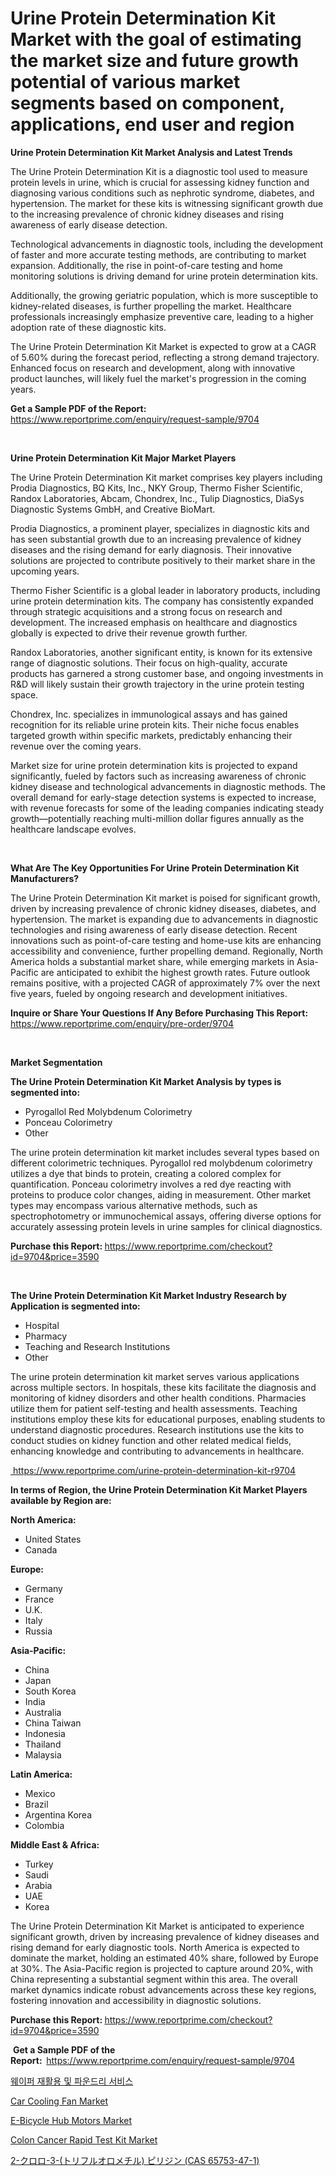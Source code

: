 <p><h1>Urine Protein Determination Kit Market with the goal of estimating the market size and future growth potential of various market segments based on component, applications, end user and region</h1></p><p><strong>Urine Protein Determination Kit Market Analysis and Latest Trends</strong></p>
<p><p>The Urine Protein Determination Kit is a diagnostic tool used to measure protein levels in urine, which is crucial for assessing kidney function and diagnosing various conditions such as nephrotic syndrome, diabetes, and hypertension. The market for these kits is witnessing significant growth due to the increasing prevalence of chronic kidney diseases and rising awareness of early disease detection. </p><p>Technological advancements in diagnostic tools, including the development of faster and more accurate testing methods, are contributing to market expansion. Additionally, the rise in point-of-care testing and home monitoring solutions is driving demand for urine protein determination kits. </p><p>Additionally, the growing geriatric population, which is more susceptible to kidney-related diseases, is further propelling the market. Healthcare professionals increasingly emphasize preventive care, leading to a higher adoption rate of these diagnostic kits. </p><p>The Urine Protein Determination Kit Market is expected to grow at a CAGR of 5.60% during the forecast period, reflecting a strong demand trajectory. Enhanced focus on research and development, along with innovative product launches, will likely fuel the market's progression in the coming years.</p></p>
<p><strong>Get a Sample PDF of the Report:&nbsp;</strong> <a href="https://www.reportprime.com/enquiry/request-sample/9704">https://www.reportprime.com/enquiry/request-sample/9704</a></p>
<p>&nbsp;</p>
<p><strong>Urine Protein Determination Kit Major Market Players</strong></p>
<p><p>The Urine Protein Determination Kit market comprises key players including Prodia Diagnostics, BQ Kits, Inc., NKY Group, Thermo Fisher Scientific, Randox Laboratories, Abcam, Chondrex, Inc., Tulip Diagnostics, DiaSys Diagnostic Systems GmbH, and Creative BioMart. </p><p>Prodia Diagnostics, a prominent player, specializes in diagnostic kits and has seen substantial growth due to an increasing prevalence of kidney diseases and the rising demand for early diagnosis. Their innovative solutions are projected to contribute positively to their market share in the upcoming years.</p><p>Thermo Fisher Scientific is a global leader in laboratory products, including urine protein determination kits. The company has consistently expanded through strategic acquisitions and a strong focus on research and development. The increased emphasis on healthcare and diagnostics globally is expected to drive their revenue growth further.</p><p>Randox Laboratories, another significant entity, is known for its extensive range of diagnostic solutions. Their focus on high-quality, accurate products has garnered a strong customer base, and ongoing investments in R&D will likely sustain their growth trajectory in the urine protein testing space.</p><p>Chondrex, Inc. specializes in immunological assays and has gained recognition for its reliable urine protein kits. Their niche focus enables targeted growth within specific markets, predictably enhancing their revenue over the coming years.</p><p>Market size for urine protein determination kits is projected to expand significantly, fueled by factors such as increasing awareness of chronic kidney disease and technological advancements in diagnostic methods. The overall demand for early-stage detection systems is expected to increase, with revenue forecasts for some of the leading companies indicating steady growth—potentially reaching multi-million dollar figures annually as the healthcare landscape evolves.</p></p>
<p>&nbsp;</p>
<p><strong>What Are The Key Opportunities For Urine Protein Determination Kit Manufacturers?</strong></p>
<p><p>The Urine Protein Determination Kit market is poised for significant growth, driven by increasing prevalence of chronic kidney diseases, diabetes, and hypertension. The market is expanding due to advancements in diagnostic technologies and rising awareness of early disease detection. Recent innovations such as point-of-care testing and home-use kits are enhancing accessibility and convenience, further propelling demand. Regionally, North America holds a substantial market share, while emerging markets in Asia-Pacific are anticipated to exhibit the highest growth rates. Future outlook remains positive, with a projected CAGR of approximately 7% over the next five years, fueled by ongoing research and development initiatives.</p></p>
<p><strong>Inquire or Share Your Questions If Any Before Purchasing This Report:</strong> <a href="https://www.reportprime.com/enquiry/pre-order/9704">https://www.reportprime.com/enquiry/pre-order/9704</a></p>
<p>&nbsp;</p>
<p><strong>Market Segmentation</strong></p>
<p><strong>The Urine Protein Determination Kit Market Analysis by types is segmented into:</strong></p>
<p><ul><li>Pyrogallol Red Molybdenum Colorimetry</li><li>Ponceau Colorimetry</li><li>Other</li></ul></p>
<p><p>The urine protein determination kit market includes several types based on different colorimetric techniques. Pyrogallol red molybdenum colorimetry utilizes a dye that binds to protein, creating a colored complex for quantification. Ponceau colorimetry involves a red dye reacting with proteins to produce color changes, aiding in measurement. Other market types may encompass various alternative methods, such as spectrophotometry or immunochemical assays, offering diverse options for accurately assessing protein levels in urine samples for clinical diagnostics.</p></p>
<p><strong>Purchase this Report:&nbsp;</strong><a href="https://www.reportprime.com/checkout?id=9704&price=3590">https://www.reportprime.com/checkout?id=9704&price=3590</a></p>
<p>&nbsp;</p>
<p><strong>The Urine Protein Determination Kit Market Industry Research by Application is segmented into:</strong></p>
<p><ul><li>Hospital</li><li>Pharmacy</li><li>Teaching and Research Institutions</li><li>Other</li></ul></p>
<p><p>The urine protein determination kit market serves various applications across multiple sectors. In hospitals, these kits facilitate the diagnosis and monitoring of kidney disorders and other health conditions. Pharmacies utilize them for patient self-testing and health assessments. Teaching institutions employ these kits for educational purposes, enabling students to understand diagnostic procedures. Research institutions use the kits to conduct studies on kidney function and other related medical fields, enhancing knowledge and contributing to advancements in healthcare.</p></p>
<p><a href="https://www.reportprime.com/urine-protein-determination-kit-r9704">&nbsp;https://www.reportprime.com/urine-protein-determination-kit-r9704</a></p>
<p><strong>In terms of Region, the Urine Protein Determination Kit Market Players available by Region are:</strong></p>
<p>
    <p> <strong> North America: </strong>
        <ul>
            <li>United States</li>
            <li>Canada</li>
        </ul>
        </p> 
    <p> <strong> Europe: </strong>
        <ul>
            <li>Germany</li>
            <li>France</li>
            <li>U.K.</li>
            <li>Italy</li>
            <li>Russia</li>
        </ul>
        </p> 
    <p> <strong> Asia-Pacific: </strong>
        <ul>
            <li>China</li>
            <li>Japan</li>
            <li>South Korea</li>
            <li>India</li>
            <li>Australia</li>
            <li>China Taiwan</li>
            <li>Indonesia</li>
            <li>Thailand</li>
            <li>Malaysia</li>
        </ul>
        </p> 
    <p> <strong> Latin America: </strong>
        <ul>
            <li>Mexico</li>
            <li>Brazil</li>
            <li>Argentina Korea</li>
            <li>Colombia</li>
        </ul>
        </p> 
    <p> <strong> Middle East & Africa: </strong>
        <ul>
            <li>Turkey</li>
            <li>Saudi</li>
            <li>Arabia</li>
            <li>UAE</li>
            <li>Korea</li>
        </ul>
    </p>
    </p>
<p><p>The Urine Protein Determination Kit Market is anticipated to experience significant growth, driven by increasing prevalence of kidney diseases and rising demand for early diagnostic tools. North America is expected to dominate the market, holding an estimated 40% share, followed by Europe at 30%. The Asia-Pacific region is projected to capture around 20%, with China representing a substantial segment within this area. The overall market dynamics indicate robust advancements across these key regions, fostering innovation and accessibility in diagnostic solutions.</p></p>
<p><strong>Purchase this Report: </strong><a href="https://www.reportprime.com/checkout?id=9704&price=3590">https://www.reportprime.com/checkout?id=9704&price=3590</a></p>
<p>&nbsp;<strong>Get a Sample PDF of the Report:&nbsp;&nbsp;</strong><a href="https://www.reportprime.com/enquiry/request-sample/9704">https://www.reportprime.com/enquiry/request-sample/9704</a></p>
<p><strong></strong></p>
<p><p><a href="https://medium.com/@sheldondtickinson9867/wafer-recycling-and-foundry-service-market-%EC%9D%98-%EA%B8%80%EB%A1%9C%EB%B2%8C-%EC%8B%9C%EC%9E%A5-%EA%B0%9C%EC%9A%94%EB%8A%94-%EC%A0%84-%EC%84%B8%EA%B3%84-%EB%B0%8F-%EC%A3%BC%EC%9A%94-%EC%8B%9C%EC%9E%A5%EC%9D%98-%EC%82%B0%EC%97%85%EC%97%90-%EC%98%81%ED%96%A5%EC%9D%84-%EB%AF%B8%EC%B9%98%EB%8A%94-%EC%A3%BC%EC%9A%94-%ED%8A%B8%EB%A0%8C%EB%93%9C%EC%97%90-%EB%8C%80%ED%95%9C-%EB%8F%85%ED%8A%B9%ED%95%9C-61b78ef83bd9">웨이퍼 재활용 및 파운드리 서비스</a></p><p><a href="https://issuu.com/reportprime-2/docs/car-cooling-fan-market-size-2030.pp_217e0a92baeb5e">Car Cooling Fan Market</a></p><p><a href="https://issuu.com/reportprime-2/docs/e-bicycle-hub-motors-market-size-20_db75ff6f3d2e72">E-Bicycle Hub Motors Market</a></p><p><a href="https://github.com/Annahawkins697/Market-Research-Report-List-1/blob/main/colon-cancer-rapid-test-kit-market.md">Colon Cancer Rapid Test Kit Market</a></p><p><a href="https://medium.com/@scotttyesha/2-chloro-3-trifluoromethyl-pyridine-cas-65753-47-1-e249dad53784?postPublishedType=initial">2-クロロ-3-(トリフルオロメチル) ピリジン (CAS 65753-47-1)</a></p></p>